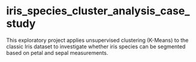 # iris_species_cluster_analysis_case_study
This exploratory project applies unsupervised clustering (K-Means) to the classic Iris dataset to investigate whether iris species can be segmented based on petal and sepal measurements. 
